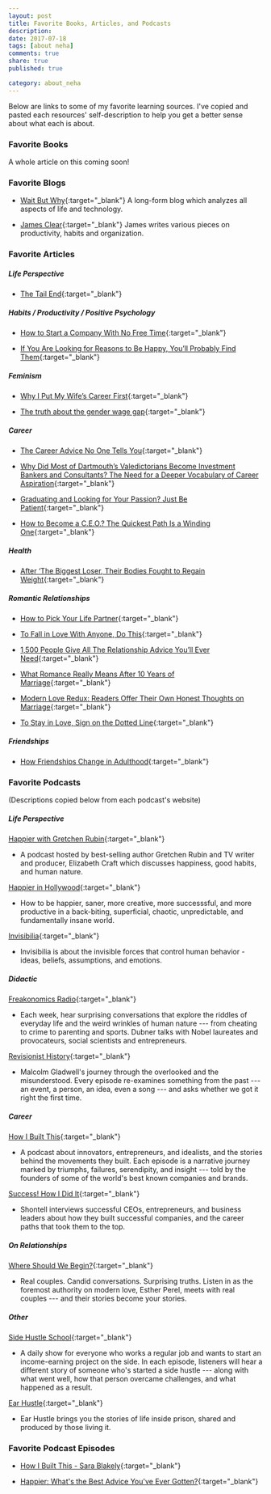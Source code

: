 ```yaml
---
layout: post
title: Favorite Books, Articles, and Podcasts
description: 
date: 2017-07-18
tags: [about neha]
comments: true
share: true
published: true

category: about_neha
---
```


Below are links to some of my favorite learning sources. I've copied and pasted each resources' self-description to help you get a better sense about what each is about. 

### Favorite Books

A whole article on this coming soon! 

### Favorite Blogs

* [Wait But Why](https://waitbutwhy.com){:target="_blank"}
A long-form blog which analyzes all aspects of life and technology.

* [James Clear](http://jamesclear.com/articles){:target="_blank"}
James writes various pieces on productivity, habits and organization. 

### Favorite Articles

##### Life Perspective

* [The Tail End](https://waitbutwhy.com/2015/12/the-tail-end.html){:target="_blank"}

##### Habits / Productivity / Positive Psychology
* [How to Start a Company With No Free Time](https://medium.com/startup-grind/how-to-start-a-company-with-no-free-time-b70fbe7b918a){:target="_blank"}

* [If You Are Looking for Reasons to Be Happy, You’ll Probably Find Them](https://www.becomingminimalist.com/look/){:target="_blank"}

##### Feminism
* [Why I Put My Wife’s Career First](https://www.theatlantic.com/magazine/archive/2015/10/why-i-put-my-wifes-career-first/403240/){:target="_blank"}

* [The truth about the gender wage gap](https://www.vox.com/2016/8/1/12108126/gender-wage-gap-explained-real){:target="_blank"}

##### Career
* [The Career Advice No One Tells You](https://qz.com/640112/the-career-advice-no-one-tells-you/){:target="_blank"}

* [Why Did Most of Dartmouth’s Valedictorians Become Investment Bankers and Consultants? The Need for a Deeper Vocabulary of Career Aspiration](http://calnewport.com/blog/2013/07/03/why-did-most-of-dartmouths-valedictorians-become-investment-bankers-and-consultants-the-need-for-a-deeper-vocabulary-of-career-aspiration/){:target="_blank"}

* [Graduating and Looking for Your Passion? Just Be Patient](https://www.nytimes.com/2016/06/05/jobs/graduating-and-looking-for-your-passion-just-be-patient.html){:target="_blank"}

* [How to Become a C.E.O.? The Quickest Path Is a Winding One](https://www.nytimes.com/2016/09/11/upshot/how-to-become-a-ceo-the-quickest-path-is-a-winding-one.html){:target="_blank"}

##### Health

* [After ‘The Biggest Loser, Their Bodies Fought to Regain Weight](https://www.nytimes.com/2016/05/02/health/biggest-loser-weight-loss.html){:target="_blank"}

##### Romantic Relationships 
* [How to Pick Your Life Partner](https://waitbutwhy.com/2014/02/pick-life-partner-part-2.html){:target="_blank"}

* [To Fall in Love With Anyone, Do This](https://www.nytimes.com/2015/01/11/fashion/modern-love-to-fall-in-love-with-anyone-do-this.html){:target="_blank"}

* [1,500 People Give All The Relationship Advice You’ll Ever Need](https://markmanson.net/relationship-advice){:target="_blank"}

* [What Romance Really Means After 10 Years of Marriage](https://www.thecut.com/2016/02/what-romance-means-after-10-years-of-marriage.html){:target="_blank"}

* [Modern Love Redux: Readers Offer Their Own Honest Thoughts on Marriage](https://www.nytimes.com/2015/07/20/fashion/modern-love-redux-readers-offer-their-own-honest-thoughts-on-marriage.html?smid=fb-nytimes&smtyp=cur&assetType=nyt_now){:target="_blank"} 

* [To Stay in Love, Sign on the Dotted Line](https://www.nytimes.com/2017/06/23/style/modern-love-to-stay-in-love-sign-on-the-dotted-line-36-questions.html){:target="_blank"}

##### Friendships

* [How Friendships Change in Adulthood](https://www.theatlantic.com/health/archive/2015/10/how-friendships-change-over-time-in-adulthood/411466/?utm_source=pocket&utm_medium=email&utm_campaign=pockethits){:target="_blank"}

### Favorite Podcasts

(Descriptions copied below from each podcast's website)

##### Life Perspective

[Happier with Gretchen Rubin](http://gretchenrubin.com/podcast/){:target="_blank"}
* A podcast hosted by best-selling author Gretchen Rubin and TV writer and producer, Elizabeth Craft which discusses happiness, good habits, and human nature.

[Happier in Hollywood](http://happierinhollywood.com/){:target="_blank"}
* How to be happier, saner, more creative, more successsful, and more productive in a back-biting, superficial, chaotic, unpredictable, and fundamentally insane world.

[Invisibilia](http://www.npr.org/podcasts/510307/invisibilia){:target="_blank"}
* Invisibilia is about the invisible forces that control human behavior - ideas, beliefs, assumptions, and emotions. 

##### Didactic 
[Freakonomics Radio](freakonomics.com/archive/){:target="_blank"}
* Each week, hear surprising conversations that explore the riddles of everyday life and the weird wrinkles of human nature --- from cheating to crime to parenting and sports. Dubner talks with Nobel laureates and provocateurs, social scientists and entrepreneurs. 

[Revisionist History](revisionisthistory.com/){:target="_blank"}
* Malcolm Gladwell's journey through the overlooked and the misunderstood. Every episode re-examines something from the past --- an event, a person, an idea, even a song --- and asks whether we got it right the first time. 

##### Career 
[How I Built This](www.npr.org/podcasts/510313/how-i-built-this){:target="_blank"}
* A podcast about innovators, entrepreneurs, and idealists, and the stories behind the movements they built. Each episode is a narrative journey marked by triumphs, failures, serendipity, and insight --- told by the founders of some of the world's best known companies and brands. 

[Success! How I Did It](https://www.acast.com/howididit){:target="_blank"}
* Shontell interviews successful CEOs, entrepreneurs, and business leaders about how they built successful companies, and the career paths that took them to the top. 

##### On Relationships

[Where Should We Begin?](https://www.estherperel.com/podcast){:target="_blank"}
* Real couples. Candid conversations. Surprising truths. Listen in as the foremost authority on modern love, Esther Perel, meets with real couples --- and their stories become your stories.

##### Other
[Side Hustle School](https://sidehustleschool.com/){:target="_blank"}
* A daily show for everyone who works a regular job and wants to start an income-earning project on the side. In each episode, listeners will hear a different story of someone who's started a side hustle --- along with what went well, how that person overcame challenges, and what happened as a result.

[Ear Hustle](https://www.earhustlesq.com/){:target="_blank"}
* Ear Hustle brings you the stories of life inside prison, shared and produced by those living it. 

### Favorite Podcast Episodes

* [How I Built This - Sara Blakely](https://itunes.apple.com/us/podcast/how-i-built-this/id1150510297?mt=2&i=375191888){:target="_blank"}

* [Happier: What's the Best Advice You've Ever Gotten?](http://gretchenrubin.com/happiness_project/2016/06/podcast-70-best-advice/){:target="_blank"}

